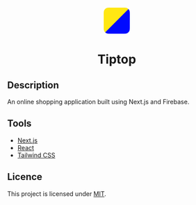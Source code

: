 <p align="center">
  <a href="https://shashi.vercel.app">
    <img alt="logo" src="public/logo.svg" width="60" />
  </a>
  <h1 align="center">
    Tiptop
  </h1>
</p>

## Description

An online shopping application built using Next.js and Firebase.

## Tools

- [Next.js](https://nextjs.org)
- [React](https://reactjs.org)
- [Tailwind CSS](https://tailwindcss.com)

## Licence

This project is licensed under [MIT](LICENSE).
